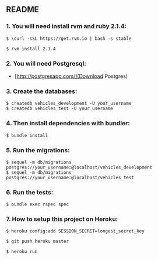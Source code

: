 ## README

### 1. You will need install rvm and ruby 2.1.4:

    $ \curl -sSL https://get.rvm.io | bash -s stable

    $ rvm install 2.1.4

### 2. You will need Postgresql:

- [http://postgresapp.com/](Download Postgres)

### 3. Create the databases:

    $ createdb vehicles_development -U your_username
    $ createdb vehicles_test -U your_username

### 4. Then install dependencies with bundler:

    $ bundle install

### 5. Run the migrations:

    $ sequel -m db/migrations postgres://your_username:@localhost/vehicles_development
    $ sequel -m db/migrations postgres://your_username:@localhost/vehicles_test

### 6. Run the tests:

    $ bundle exec rspec spec

### 7. How to setup this project on Heroku:

    $ heroku config:add SESSION_SECRET=longest_secret_key

    $ git push heroku master

    $ heroku run
